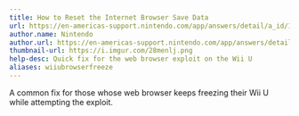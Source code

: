 ```yaml
---
title: How to Reset the Internet Browser Save Data
url: https://en-americas-support.nintendo.com/app/answers/detail/a_id/1507/~/how-to-delete-the-internet-browser-history
author.name: Nintendo
author.url: https://en-americas-support.nintendo.com/app/answers/detail/a_id/1507/~/how-to-delete-the-internet-browser-history
thumbnail-url: https://i.imgur.com/28menlj.png
help-desc: Quick fix for the web browser exploit on the Wii U
aliases: wiiubrowserfreeze
---
```


A common fix for those whose web browser keeps freezing their Wii U while attempting the exploit.
